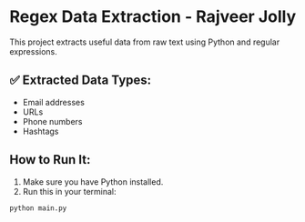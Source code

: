 # Regex Data Extraction - Rajveer Jolly

This project extracts useful data from raw text using Python and regular expressions.

## ✅ Extracted Data Types:
- Email addresses
- URLs
- Phone numbers
- Hashtags

## How to Run It:
1. Make sure you have Python installed.
2. Run this in your terminal:
```bash
python main.py

